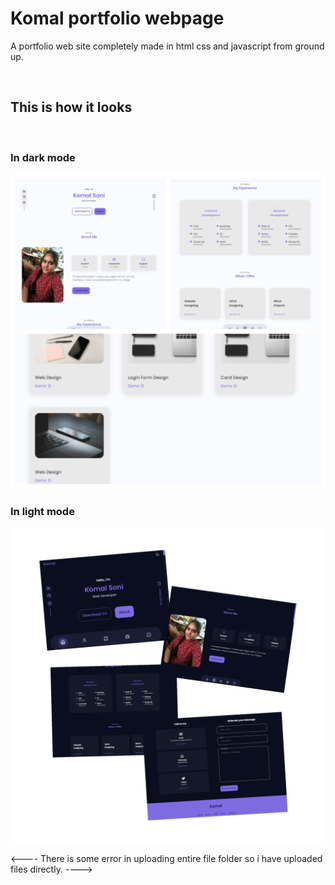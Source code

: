 # Komal portfolio webpage

A portfolio web site completely made in html css and javascript from ground up.

<br>

## This is how it looks

<br>

### In dark mode

![In dark mode](dark.png)

### In light mode

![In light mode](light.png)

<---- There is some error in uploading  entire file folder so i have uploaded files directly. ---->
